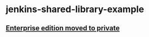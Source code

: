 # jenkins-shared-library-example

## [Enterprise edition moved to private ](https://github.com/jijeesh/ee-jenkins-shared-library)
